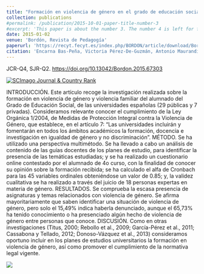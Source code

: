 ```yaml
---
title: "Formación en violencia de género en el grado de educación social de las universidades españolas"
collection: publications
#permalink: /publication/2015-10-01-paper-title-number-3
#excerpt: 'This paper is about the number 3. The number 4 is left for future work.'
date: 2015-01-02
venue: 'Bordón, Revista de Pedagogía'
paperurl: 'https://recyt.fecyt.es/index.php/BORDON/article/download/Bordon.2015.67303/19208'
citation: 'Encarna Bas-Peña, Victoria Pérez-De-Guzmán, Antonio Maurandi López, "Formación en violencia de género en el grado de educación social de las universidades españolas", Bordón, Revista de Pedagogía 67 (3), 2015, 51-66, ISSN: 0210-5934, DOI: 10.13042/Bordon.2015.67303'
---
```


JCR-Q4, SJR-Q2. <https://doi.org/10.13042/Bordon.2015.67303>    

<a href="https://www.scimagojr.com/journalsearch.php?q=21100451148&amp;tip=sid&amp;exact=no" title="SCImago Journal &amp; Country Rank"><img border="0" src="https://www.scimagojr.com/journal_img.php?id=21100451148" alt="SCImago Journal &amp; Country Rank"  /></a>

INTRODUCCIÓN. Este artículo recoge la investigación realizada sobre la formación en violencia de género y violencia familiar del alumnado del Grado de Educación Social, de las universidades españolas (29 públicas y 7 privadas). Consideramos relevante conocer el cumplimiento de la Ley Orgánica 1/2004, de Medidas de Protección Integral contra la Violencia de Género, que establece, en el artículo 7: “Las universidades incluirán y fomentarán en todos los ámbitos académicos la formación, docencia e investigación en igualdad de género y no discriminación”. MÉTODO. Se ha utilizado una perspectiva multimétodo. Se ha llevado a cabo un análisis de contenido de las
guías docentes de los planes de estudio, para identificar la presencia de las temáticas estudiadas; y se ha realizado un cuestionario online contestado por el alumnado de 4o curso, con la finalidad de conocer su opinión sobre la formación recibida; se ha calculado el alfa de Cronbach para las 45 variables ordinales obteniéndose un valor de 0.85; y, la validez cualitativa se ha realizado a través del juicio de 18 personas expertas en materia de género. RESULTADOS. Se comprueba la escasa presencia de asignaturas y temas relacionados con violencia de género. Se afirma mayoritariamente que saben identificar una situación de violencia de género, pero solo el 15,49% indica
haberla denunciado, aunque el 65,73% ha tenido conocimiento o ha presenciado algún hecho de violencia de género entre personas que conoce. DISCUSIÓN. Como en otras investigaciones (Titus, 2000; Rebollo et al., 2009; García-Pérez et al., 2011; Cassabona y Tellado, 2012; Donoso-Vázquez et al., 2013) consideramos oportuno incluir en los planes de estudios universitarios la formación en violencia de género, así como promover el cumplimiento de la normativa legal vigente.


![](https://amaurandi.github.io/files/bordon.png)       





